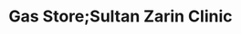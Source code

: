 ---
title: "Gas Store;Sultan Zarin Clinic"
url: /swat-city/gas-store-sultan-zarin-clinic/
shop: shop
---